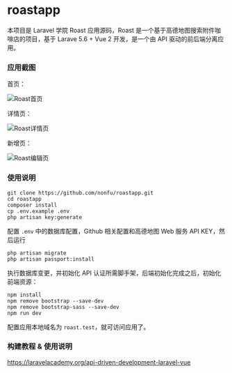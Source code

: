 # roastapp

本项目是 Laravel 学院 Roast 应用源码，Roast 是一个基于高德地图搜索附件咖啡店的项目，基于 Larave 5.6 + Vue 2 开发，是一个由 API 驱动的前后端分离应用。

### 应用截图

首页：

![Roast首页](https://static.laravelacademy.org/wp-content/uploads/2018/10/0699b21232cd88aef0e705d0512741eb.jpg)

详情页：

![Roast详情页](https://static.laravelacademy.org/wp-content/uploads/2018/10/9ec1f3dc7f78a27a3ba6411497142d6c.jpg)

新增页：

![Roast编辑页](https://static.laravelacademy.org/wp-content/uploads/2018/10/9b2777f086dcb29bc9992fe4ce2d5e03.jpg)

### 使用说明

    git clone https://github.com/nonfu/roastapp.git
    cd roastapp
    composer install
    cp .env.example .env
    php artisan key:generate
    
 配置 `.env` 中的数据库配置，Github 相关配置和高德地图 Web 服务 API KEY，然后运行
    
    php artisan migrate
    php artisan passport:install
    
 执行数据库变更，并初始化 API 认证所需脚手架，后端初始化完成之后，初始化前端资源：
 
    npm install 
    npm remove bootstrap --save-dev
    npm remove bootstrap-sass --save-dev
    npm run dev
 
 配置应用本地域名为 `roast.test`，就可访问应用了。 

### 构建教程 & 使用说明

<https://laravelacademy.org/api-driven-development-laravel-vue>
